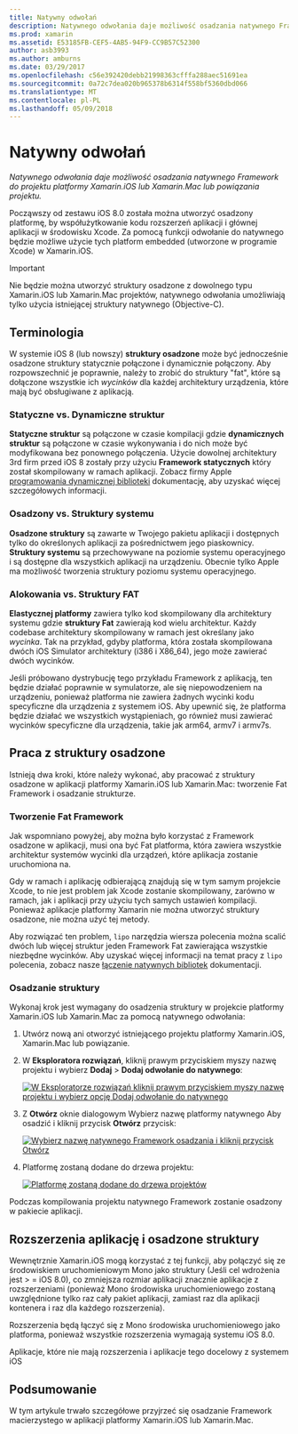 ```yaml
---
title: Natywny odwołań
description: Natywnego odwołania daje możliwość osadzania natywnego Framework do projektu platformy Xamarin.iOS lub Xamarin.Mac lub powiązania projektu.
ms.prod: xamarin
ms.assetid: E53185FB-CEF5-4AB5-94F9-CC9B57C52300
author: asb3993
ms.author: amburns
ms.date: 03/29/2017
ms.openlocfilehash: c56e392420debb21998363cfffa288aec51691ea
ms.sourcegitcommit: 0a72c7dea020b965378b6314f558bf5360dbd066
ms.translationtype: MT
ms.contentlocale: pl-PL
ms.lasthandoff: 05/09/2018
---
```

# <a name="native-references"></a>Natywny odwołań

_Natywnego odwołania daje możliwość osadzania natywnego Framework do projektu platformy Xamarin.iOS lub Xamarin.Mac lub powiązania projektu._


Począwszy od zestawu iOS 8.0 została można utworzyć osadzony platformę, by współużytkowanie kodu rozszerzeń aplikacji i głównej aplikacji w środowisku Xcode. Za pomocą funkcji odwołanie do natywnego będzie możliwe użycie tych platform embedded (utworzone w programie Xcode) w Xamarin.iOS.
 
> [!IMPORTANT]
> Nie będzie można utworzyć struktury osadzone z dowolnego typu Xamarin.iOS lub Xamarin.Mac projektów, natywnego odwołania umożliwiają tylko użycia istniejącej struktury natywnego (Objective-C).




<a name="Terminology" />

## <a name="terminology"></a>Terminologia

W systemie iOS 8 (lub nowszy) **struktury osadzone** może być jednocześnie osadzone struktury statycznie połączone i dynamicznie połączony. Aby rozpowszechnić je poprawnie, należy to zrobić do struktury "fat", które są dołączone wszystkie ich _wycinków_ dla każdej architektury urządzenia, które mają być obsługiwane z aplikacją.

<a name="Static-vs-Dynamic-Frameworks" />

### <a name="static-vs-dynamic-frameworks"></a>Statyczne vs. Dynamiczne struktur

**Statyczne struktur** są połączone w czasie kompilacji gdzie **dynamicznych struktur** są połączone w czasie wykonywania i do nich może być modyfikowana bez ponownego połączenia. Użycie dowolnej architektury 3rd firm przed iOS 8 zostały przy użyciu **Framework statycznych** który został skompilowany w ramach aplikacji. Zobacz firmy Apple [programowania dynamicznej biblioteki](https://developer.apple.com/library/mac/documentation/DeveloperTools/Conceptual/DynamicLibraries/100-Articles/OverviewOfDynamicLibraries.html#//apple_ref/doc/uid/TP40001873-SW1) dokumentację, aby uzyskać więcej szczegółowych informacji.

<a name="Embedded-vs-System-Frameworks" />

### <a name="embedded-vs-system-frameworks"></a>Osadzony vs. Struktury systemu

**Osadzone struktury** są zawarte w Twojego pakietu aplikacji i dostępnych tylko do określonych aplikacji za pośrednictwem jego piaskownicy. **Struktury systemu** są przechowywane na poziomie systemu operacyjnego i są dostępne dla wszystkich aplikacji na urządzeniu. Obecnie tylko Apple ma możliwość tworzenia struktury poziomu systemu operacyjnego.

<a name="Thin-vs-Fat-Frameworks" />

### <a name="thin-vs-fat-frameworks"></a>Alokowania vs. Struktury FAT

**Elastycznej platformy** zawiera tylko kod skompilowany dla architektury systemu gdzie **struktury Fat** zawierają kod wielu architektur. Każdy codebase architektury skompilowany w ramach jest określany jako _wycinka_. Tak na przykład, gdyby platforma, która została skompilowana dwóch iOS Simulator architektury (i386 i X86_64), jego może zawierać dwóch wycinków.

Jeśli próbowano dystrybucję tego przykładu Framework z aplikacją, ten będzie działać poprawnie w symulatorze, ale się niepowodzeniem na urządzeniu, ponieważ platforma nie zawiera żadnych wycinki kodu specyficzne dla urządzenia z systemem iOS. Aby upewnić się, że platforma będzie działać we wszystkich wystąpieniach, go również musi zawierać wycinków specyficzne dla urządzenia, takie jak arm64, armv7 i armv7s.

<a name="Working-with-Embedded-Frameworks" />

## <a name="working-with-embedded-frameworks"></a>Praca z struktury osadzone

Istnieją dwa kroki, które należy wykonać, aby pracować z struktury osadzone w aplikacji platformy Xamarin.iOS lub Xamarin.Mac: tworzenie Fat Framework i osadzanie strukturze.

<a name="Overview" />

### <a name="creating-a-fat-framework"></a>Tworzenie Fat Framework

Jak wspomniano powyżej, aby można było korzystać z Framework osadzone w aplikacji, musi ona być Fat platforma, która zawiera wszystkie architektur systemów wycinki dla urządzeń, które aplikacja zostanie uruchomiona na.

Gdy w ramach i aplikację odbierającą znajdują się w tym samym projekcie Xcode, to nie jest problem jak Xcode zostanie skompilowany, zarówno w ramach, jak i aplikacji przy użyciu tych samych ustawień kompilacji. Ponieważ aplikacje platformy Xamarin nie można utworzyć struktury osadzone, nie można użyć tej metody.

Aby rozwiązać ten problem, `lipo` narzędzia wiersza polecenia można scalić dwóch lub więcej struktur jeden Framework Fat zawierająca wszystkie niezbędne wycinków. Aby uzyskać więcej informacji na temat pracy z `lipo` polecenia, zobacz nasze [łączenie natywnych bibliotek](~/ios/platform/native-interop.md) dokumentacji.

<a name="Embedding-a-Framework" />

### <a name="embedding-a-framework"></a>Osadzanie struktury

Wykonaj krok jest wymagany do osadzenia struktury w projekcie platformy Xamarin.iOS lub Xamarin.Mac za pomocą natywnego odwołania:

1. Utwórz nową ani otworzyć istniejącego projektu platformy Xamarin.iOS, Xamarin.Mac lub powiązanie.
2. W **Eksploratora rozwiązań**, kliknij prawym przyciskiem myszy nazwę projektu i wybierz **Dodaj** > **Dodaj odwołanie do natywnego**: 

    [![](native-references-images/ref01.png "W Eksploratorze rozwiązań kliknij prawym przyciskiem myszy nazwę projektu i wybierz opcję Dodaj odwołanie do natywnego")](native-references-images/ref01.png#lightbox)
3. Z **Otwórz** oknie dialogowym Wybierz nazwę platformy natywnego Aby osadzić i kliknij przycisk **Otwórz** przycisk: 

    [![](native-references-images/ref02.png "Wybierz nazwę natywnego Framework osadzania i kliknij przycisk Otwórz")](native-references-images/ref02.png#lightbox)
4. Platformę zostaną dodane do drzewa projektu: 

    [![](native-references-images/ref03.png "Platformę zostaną dodane do drzewa projektów")](native-references-images/ref03.png#lightbox)

Podczas kompilowania projektu natywnego Framework zostanie osadzony w pakiecie aplikacji.

<a name="App-Extensions-and-Embedded-Frameworks" />

## <a name="app-extensions-and-embedded-frameworks"></a>Rozszerzenia aplikację i osadzone struktury

Wewnętrznie Xamarin.iOS mogą korzystać z tej funkcji, aby połączyć się ze środowiskiem uruchomieniowym Mono jako struktury (Jeśli cel wdrożenia jest > = iOS 8.0), co zmniejsza rozmiar aplikacji znacznie aplikacje z rozszerzeniami (ponieważ Mono środowiska uruchomieniowego zostaną uwzględnione tylko raz cały pakiet aplikacji, zamiast raz dla aplikacji kontenera i raz dla każdego rozszerzenia).

Rozszerzenia będą łączyć się z Mono środowiska uruchomieniowego jako platforma, ponieważ wszystkie rozszerzenia wymagają systemu iOS 8.0.

Aplikacje, które nie mają rozszerzenia i aplikacje tego docelowy z systemem iOS 

<a name="Summary" />

## <a name="summary"></a>Podsumowanie

W tym artykule trwało szczegółowe przyjrzeć się osadzanie Framework macierzystego w aplikacji platformy Xamarin.iOS lub Xamarin.Mac.

